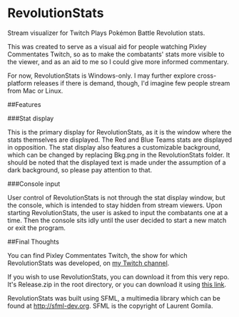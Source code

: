 # RevolutionStats

Stream visualizer for Twitch Plays Pokémon Battle Revolution stats.

This was created to serve as a visual aid for people watching Pixley Commentates Twitch, so as to make the combatants' stats more visible to the viewer, and as an aid to me so I could give more informed commentary.

For now, RevolutionStats is Windows-only.  I may further explore cross-platform releases if there is demand, though, I'd imagine few people stream from Mac or Linux.

##Features

###Stat display

This is the primary display for RevolutionStats, as it is the window where the stats themselves are displayed.  The Red and Blue Teams stats are displayed in opposition.  The stat display also features a customizable background, which can be changed by replacing Bkg.png in the RevolutionStats folder.  It should be noted that the displayed text is made under the assumption of a dark background, so please pay attention to that.

###Console input

User control of RevolutionStats is not through the stat display window, but the console, which is intended to stay hidden from  stream viewers.  Upon starting RevolutionStats, the user is asked to input the combatants one at a time.  Then the console sits idly until the user decided to start a new match or exit the program.

##Final Thoughts

You can find Pixley Commentates Twitch, the show for which RevolutionStats was developed, on [my Twitch channel](http://twitch.tv/pixley).

If you wish to use RevolutionStats, you can download it from this very repo.  It's Release.zip in the root directory, or you can download it using [this link](https://github.com/pixley/RevolutionStats/blob/master/Release.zip?raw=true).

RevolutionStats was built using SFML, a multimedia library which can be found at http://sfml-dev.org. SFML is the copyright of Laurent Gomila.
